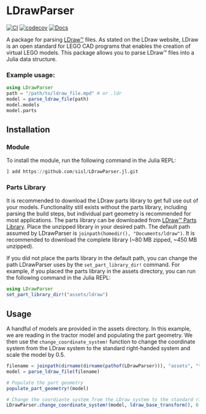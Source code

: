 # LDrawParser
[![CI](https://github.com/sisl/LDrawParser.jl/actions/workflows/ci.yml/badge.svg)](https://github.com/sisl/LDrawParser.jl/actions/workflows/ci.yml)
[![codecov](https://codecov.io/gh/JuliaPOMDP/SARSOP.jl/branch/master/graph/badge.svg?token=c4tQjlMbDX)](https://codecov.io/gh/SISL/LDrawParser.jl)
[![Docs](https://img.shields.io/badge/docs-stable-blue.svg)](https://SISL.github.io/LDrawParser.jl/stable)

A package for parsing [LDraw™](https://www.ldraw.org/) files. As stated on the LDraw website, LDraw is an open standard for LEGO CAD programs that enables the creation of virtual LEGO models. This package allows you to parse LDraw™ files into a Julia data structure. 

### Example usage:

```Julia
using LDrawParser
path = "/path/to/ldraw_file.mpd" # or .ldr
model = parse_ldraw_file(path)
model.models
model.parts
```

## Installation

### Module
To install the module, run the following command in the Julia REPL:
```Julia
] add https://github.com/sisl/LDrawParser.jl.git
```

### Parts Library
It is recommended to download the LDraw parts library to get full use out of your models. Functionality still exists without the parts library, including parsing the build steps, but individual part geometry is recommended for most applications. The parts library can be downloaded from [LDraw™ Parts Library](https://library.ldraw.org/updates?latest). Place the unzipped library in your desired path. The default path assumed by LDrawParser is `joinpath(homedir(), "Documents/ldraw")`. It is recommended to download the complete library (~80 MB zipped, ~450 MB unzipped).

If you did not place the parts library in the default path, you can change the path LDrawParser uses by the `set_part_library_dir!` command. For example, if you placed the parts library in the assets directory, you can run the following command in the Julia REPL:
```Julia
using LDrawParser
set_part_library_dir!("assets/ldraw")
```

## Usage

A handful of models are provided in the assets directory. In this example, we are reading in the tractor model and populating the part geometry. We then use the `change_coordinate_system!` function to change the coordinate system from the LDraw system to the standard right-handed system and scale the model by 0.5.

```Julia
filename = joinpath(dirname(dirname(pathof(LDrawParser))), "assets", "tractor.mpd")
model = parse_ldraw_file(filename)

# Populate the part geometry
populate_part_geometry!(model)

# Change the coordiante system from the LDraw system to the standard right-handed system and scale model by 0.5
LDrawParser.change_coordinate_system!(model, ldraw_base_transform(), 0.5)
```